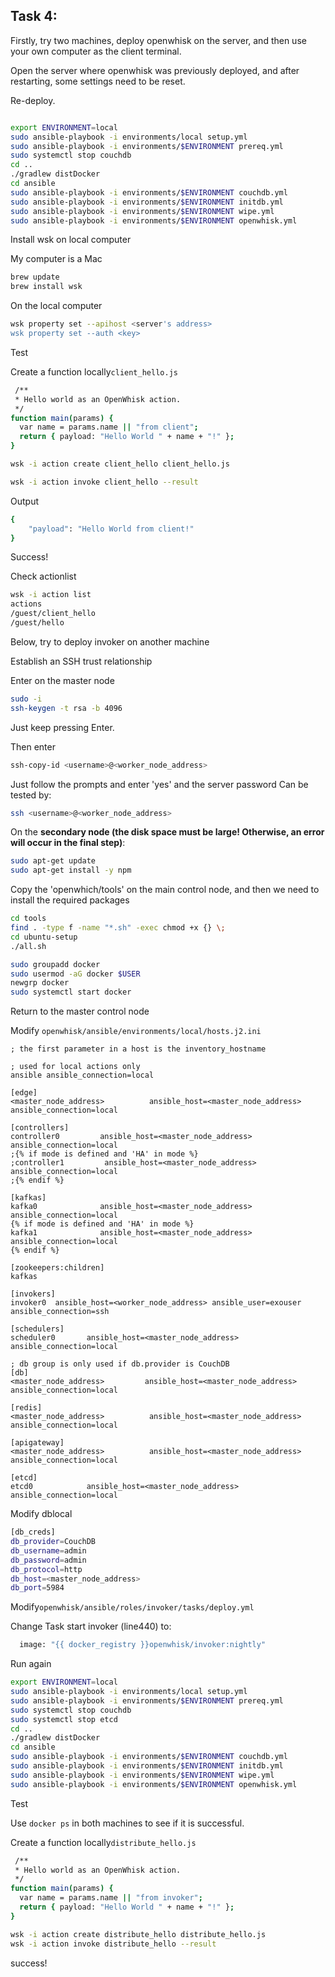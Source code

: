 ## Task 4:

Firstly, try two machines, deploy openwhisk on the server, and then use your own computer as the client terminal.

Open the server where openwhisk was previously deployed, and after restarting, some settings need to be reset.

Re-deploy.

```bash

export ENVIRONMENT=local
sudo ansible-playbook -i environments/local setup.yml
sudo ansible-playbook -i environments/$ENVIRONMENT prereq.yml
sudo systemctl stop couchdb
cd ..
./gradlew distDocker
cd ansible
sudo ansible-playbook -i environments/$ENVIRONMENT couchdb.yml
sudo ansible-playbook -i environments/$ENVIRONMENT initdb.yml
sudo ansible-playbook -i environments/$ENVIRONMENT wipe.yml
sudo ansible-playbook -i environments/$ENVIRONMENT openwhisk.yml
```

Install wsk on local computer

My computer is a Mac

```bash
brew update 
brew install wsk
```

On the local computer

```bash
wsk property set --apihost <server's address>
wsk property set --auth <key>
```

Test

Create a function locally`client_hello.js`

```bash
 /**
 * Hello world as an OpenWhisk action.
 */
function main(params) {
  var name = params.name || "from client";
  return { payload: "Hello World " + name + "!" };
}

```

```bash
wsk -i action create client_hello client_hello.js 
```

```bash
wsk -i action invoke client_hello --result
```

Output

```bash
{
    "payload": "Hello World from client!"
}
```

Success!

Check actionlist

```bash
wsk -i action list                           
actions
/guest/client_hello                                                    private nodejs:20
/guest/hello                                                           private nodejs:20
```

Below, try to deploy invoker on another machine

Establish an SSH trust relationship

Enter on the master node

```bash
sudo -i
ssh-keygen -t rsa -b 4096
```

Just keep pressing Enter.

Then enter

```bash
ssh-copy-id <username>@<worker_node_address>
```

Just follow the prompts and enter 'yes' and the server password
Can be tested by:

```bash
ssh <username>@<worker_node_address>
```

On the **secondary node (the disk space must be large! Otherwise, an error will occur in the final step)**:

```bash
sudo apt-get update
sudo apt-get install -y npm
```

Copy the 'openwhich/tools' on the main control node, and then we need to install the required packages

```bash
cd tools
find . -type f -name "*.sh" -exec chmod +x {} \;
cd ubuntu-setup
./all.sh
```

```bash
sudo groupadd docker
sudo usermod -aG docker $USER	
newgrp docker
sudo systemctl start docker
```

Return to the master control node

Modify `openwhisk/ansible/environments/local/hosts.j2.ini` 

```
; the first parameter in a host is the inventory_hostname

; used for local actions only
ansible ansible_connection=local

[edge]
<master_node_address>          ansible_host=<master_node_address> ansible_connection=local

[controllers]
controller0         ansible_host=<master_node_address> ansible_connection=local
;{% if mode is defined and 'HA' in mode %}
;controller1         ansible_host=<master_node_address> ansible_connection=local
;{% endif %}

[kafkas]
kafka0              ansible_host=<master_node_address> ansible_connection=local
{% if mode is defined and 'HA' in mode %}
kafka1              ansible_host=<master_node_address> ansible_connection=local
{% endif %}

[zookeepers:children]
kafkas

[invokers]
invoker0  ansible_host=<worker_node_address> ansible_user=exouser ansible_connection=ssh

[schedulers]
scheduler0       ansible_host=<master_node_address> ansible_connection=local

; db group is only used if db.provider is CouchDB
[db]
<master_node_address>         ansible_host=<master_node_address> ansible_connection=local

[redis]
<master_node_address>          ansible_host=<master_node_address> ansible_connection=local

[apigateway]
<master_node_address>          ansible_host=<master_node_address> ansible_connection=local

[etcd]
etcd0            ansible_host=<master_node_address> ansible_connection=local
```

Modify dblocal

```bash
[db_creds]
db_provider=CouchDB
db_username=admin
db_password=admin
db_protocol=http
db_host=<master_node_address>
db_port=5984
```

Modify`openwhisk/ansible/roles/invoker/tasks/deploy.yml` 

Change Task start invoker (line440) to:

```bash
  image: "{{ docker_registry }}openwhisk/invoker:nightly"
```

Run again

```bash
export ENVIRONMENT=local
sudo ansible-playbook -i environments/local setup.yml
sudo ansible-playbook -i environments/$ENVIRONMENT prereq.yml
sudo systemctl stop couchdb
sudo systemctl stop etcd
cd ..
./gradlew distDocker
cd ansible
sudo ansible-playbook -i environments/$ENVIRONMENT couchdb.yml
sudo ansible-playbook -i environments/$ENVIRONMENT initdb.yml
sudo ansible-playbook -i environments/$ENVIRONMENT wipe.yml
sudo ansible-playbook -i environments/$ENVIRONMENT openwhisk.yml
```

Test

Use `docker ps` in both machines to see if it is successful.

Create a function locally`distribute_hello.js` 

```bash
 /**
 * Hello world as an OpenWhisk action.
 */
function main(params) {
  var name = params.name || "from invoker";
  return { payload: "Hello World " + name + "!" };
}

```

```bash
wsk -i action create distribute_hello distribute_hello.js
wsk -i action invoke distribute_hello --result
```

success!

